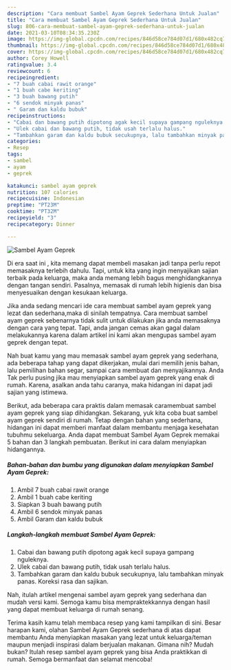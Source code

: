 ```yaml
---
description: "Cara membuat Sambel Ayam Geprek Sederhana Untuk Jualan"
title: "Cara membuat Sambel Ayam Geprek Sederhana Untuk Jualan"
slug: 806-cara-membuat-sambel-ayam-geprek-sederhana-untuk-jualan
date: 2021-03-10T08:34:35.230Z
image: https://img-global.cpcdn.com/recipes/846d58ce784d07d1/680x482cq70/sambel-ayam-geprek-foto-resep-utama.jpg
thumbnail: https://img-global.cpcdn.com/recipes/846d58ce784d07d1/680x482cq70/sambel-ayam-geprek-foto-resep-utama.jpg
cover: https://img-global.cpcdn.com/recipes/846d58ce784d07d1/680x482cq70/sambel-ayam-geprek-foto-resep-utama.jpg
author: Corey Howell
ratingvalue: 3.4
reviewcount: 6
recipeingredient:
- "7 buah cabai rawit orange"
- "1 buah cabe keriting"
- "3 buah bawang putih"
- "6 sendok minyak panas"
- " Garam dan kaldu bubuk"
recipeinstructions:
- "Cabai dan bawang putih dipotong agak kecil supaya gampang nguleknya."
- "Ulek cabai dan bawang putih, tidak usah terlalu halus."
- "Tambahkan garam dan kaldu bubuk secukupnya, lalu tambahkan minyak panas. Koreksi rasa dan sajikan."
categories:
- Resep
tags:
- sambel
- ayam
- geprek

katakunci: sambel ayam geprek 
nutrition: 107 calories
recipecuisine: Indonesian
preptime: "PT23M"
cooktime: "PT32M"
recipeyield: "3"
recipecategory: Dinner

---
```



![Sambel Ayam Geprek](https://img-global.cpcdn.com/recipes/846d58ce784d07d1/680x482cq70/sambel-ayam-geprek-foto-resep-utama.jpg)

Di era  saat ini , kita memang dapat membeli masakan jadi tanpa perlu repot memasaknya terlebih dahulu. Tapi, untuk kita yang ingin menyajikan sajian terbaik pada keluarga, maka anda memang lebih bagus menghidangkannya dengan tangan sendiri. Pasalnya, memasak di rumah lebih higienis dan bisa menyesuaikan dengan kesukaan keluarga.

Jika anda sedang mencari ide cara membuat sambel ayam geprek yang lezat dan sederhana,maka di sinilah tempatnya. Cara membuat sambel ayam geprek  sebenarnya tidak sulit untuk dilakukan jika anda memasaknya dengan cara yang tepat. Tapi, anda jangan cemas akan gagal dalam melakukannya 
karena dalam artikel ini kami akan mengupas sambel ayam geprek dengan tepat.  



Nah buat kamu yang mau memasak sambel ayam geprek yang sederhana, ada beberapa tahap yang dapat dikerjakan, mulai dari memilih jenis bahan, lalu pemilihan bahan segar, sampai cara membuat dan menyajikannya. Anda Tak perlu pusing jika mau menyiapkan sambel ayam geprek yang enak di rumah. Karena, asalkan anda  tahu caranya, maka hidangan ini dapat jadi sajian yang istimewa.

Berikut, ada beberapa cara praktis  dalam memasak caramembuat sambel ayam geprek yang siap dihidangkan. Sekarang, yuk kita coba buat sambel ayam geprek sendiri di rumah. Tetap dengan bahan yang sederhana, hidangan ini dapat memberi manfaat dalam membantu menjaga kesehatan tubuhmu sekeluarga. Anda dapat membuat Sambel Ayam Geprek memakai 5 bahan dan 3 langkah pembuatan. Berikut ini cara dalam menyiapkan hidangannya.

<!--inarticleads1-->

##### Bahan-bahan dan bumbu yang digunakan dalam menyiapkan Sambel Ayam Geprek:

1. Ambil 7 buah cabai rawit orange
1. Ambil 1 buah cabe keriting
1. Siapkan 3 buah bawang putih
1. Ambil 6 sendok minyak panas
1. Ambil  Garam dan kaldu bubuk




<!--inarticleads2-->

##### Langkah-langkah membuat Sambel Ayam Geprek:

1. Cabai dan bawang putih dipotong agak kecil supaya gampang nguleknya.
1. Ulek cabai dan bawang putih, tidak usah terlalu halus.
1. Tambahkan garam dan kaldu bubuk secukupnya, lalu tambahkan minyak panas. Koreksi rasa dan sajikan.




Nah, itulah artikel mengenai  sambel ayam geprek  yang sederhana dan mudah versi kami. Semoga kamu bisa mempraktekkannya dengan hasil yang dapat membuat keluarga di rumah senang. 

Terima kasih kamu telah membaca resep yang kami tampilkan di sini. Besar harapan kami, olahan  Sambel Ayam Geprek sederhana di atas dapat membantu Anda menyiapkan masakan yang lezat untuk keluarga/teman maupun menjadi inspirasi dalam berjualan makanan. Gimana nih? Mudah bukan? Itulah resep sambel ayam geprek yang bisa Anda praktikkan di rumah. Semoga bermanfaat dan selamat mencoba!

